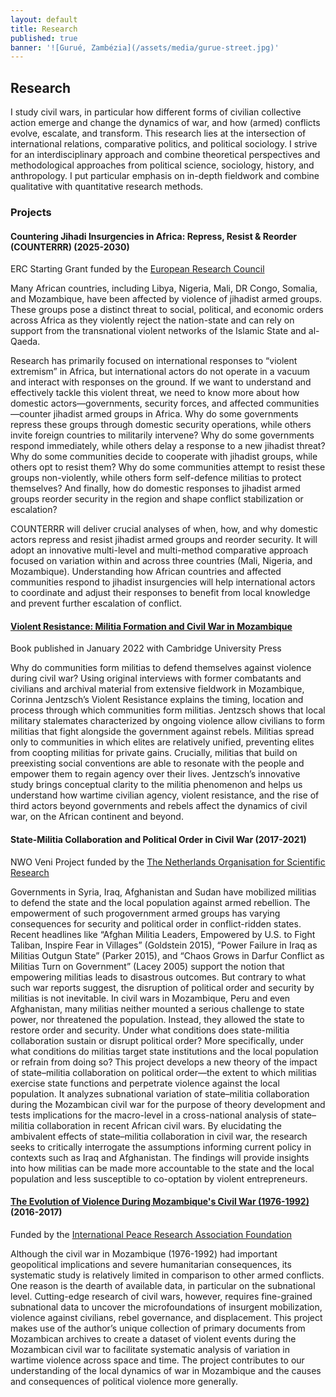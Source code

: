 ```yaml
---
layout: default
title: Research
published: true
banner: '![Gurué, Zambézia](/assets/media/gurue-street.jpg)'
---
```



## Research

I study civil wars, in particular how different forms of civilian collective action emerge and change the dynamics of war, and how (armed) conflicts evolve, escalate, and transform. This research lies at the intersection of international relations, comparative politics, and political sociology. I strive for an interdisciplinary approach and combine theoretical perspectives and methodological approaches from political science, sociology, history, and anthropology. I put particular emphasis on in-depth fieldwork and combine qualitative with quantitative research methods.

### Projects   

#### Countering Jihadi Insurgencies in Africa: Repress, Resist & Reorder (COUNTERRR) (2025-2030)

ERC Starting Grant funded by the [European Research Council](https://erc.europa.eu/news-events/news/erc-2024-starting-grants-results "ERC")

Many African countries, including Libya, Nigeria, Mali, DR Congo, Somalia, and Mozambique, have been affected by violence of jihadist armed groups. These groups pose a distinct threat to social, political, and economic orders across Africa as they violently reject the nation-state and can rely on support from the transnational violent networks of the Islamic State and al-Qaeda.    

Research has primarily focused on international responses to “violent extremism” in Africa, but international actors do not operate in a vacuum and interact with responses on the ground. If we want to understand and effectively tackle this violent threat, we need to know more about how domestic actors—governments, security forces, and affected communities—counter jihadist armed groups in Africa. Why do some governments repress these groups through domestic security operations, while others invite foreign countries to militarily intervene? Why do some governments respond immediately, while others delay a response to a new jihadist threat? Why do some communities decide to cooperate with jihadist groups, while others opt to resist them? Why do some communities attempt to resist these groups non-violently, while others form self-defence militias to protect themselves? And finally, how do domestic responses to jihadist armed groups reorder
security in the region and shape conflict stabilization or escalation?      

COUNTERRR will deliver crucial analyses of when, how, and why domestic actors repress and resist jihadist armed groups and reorder security. It will adopt an innovative multi-level and multi-method comparative approach focused on variation within and across three countries (Mali, Nigeria, and Mozambique). Understanding how African countries and affected communities respond to jihadist insurgencies will help international actors to coordinate and adjust their responses to benefit from local knowledge and prevent further escalation of conflict.

#### [Violent Resistance: Militia Formation and Civil War in Mozambique](https://www.cambridge.org/core/books/violent-resistance/9F6785EA6663B77BAA90E8A5FDAC5323 "Violent Resistance")

Book published in January 2022 with Cambridge University Press 

Why do communities form militias to defend themselves against violence during civil war? Using original interviews with former combatants and civilians and archival material from extensive fieldwork in Mozambique, Corinna Jentzsch’s Violent Resistance explains the timing, location and process through which communities form militias. Jentzsch shows that local military stalemates characterized by ongoing violence allow civilians to form militias that fight alongside the government against rebels. Militias spread only to communities in which elites are relatively unified, preventing elites from coopting militias for private gains. Crucially, militias that build on preexisting social conventions are able to resonate with the people and empower them to regain agency over their lives. Jentzsch’s innovative study brings conceptual clarity to the militia phenomenon and helps us understand how wartime civilian agency, violent resistance, and the rise of third actors beyond governments and rebels affect the dynamics of civil war, on the African continent and beyond.   

#### State-Militia Collaboration and Political Order in Civil War (2017-2021)     

NWO Veni Project funded by the [The Netherlands Organisation for Scientific Research](http://www.nwo.nl/en/ "NWO") 

Governments in Syria, Iraq, Afghanistan and Sudan have mobilized militias to defend the state and the local population against armed rebellion. The empowerment of such progovernment armed groups has varying consequences for security and political order in conflict-ridden states. Recent headlines like “Afghan Militia Leaders, Empowered by U.S. to Fight Taliban, Inspire Fear in Villages” (Goldstein 2015), “Power Failure in Iraq as Militias Outgun State” (Parker 2015), and “Chaos Grows in Darfur Conflict as Militias Turn on Government” (Lacey 2005) support the notion that empowering militias leads to disastrous outcomes. But contrary to what such war reports suggest, the disruption of political order and security by militias is not inevitable. In civil wars in Mozambique, Peru and even Afghanistan, many militias neither mounted a serious challenge to state power, nor threatened the population. Instead, they allowed the state to restore order and security. Under what conditions does state-militia collaboration sustain or disrupt political order? More specifically, under what conditions do militias target state institutions and the local population or refrain from doing so? This project develops a new theory of the impact of state–militia collaboration on political order—the extent to which militias exercise state functions and perpetrate violence against the local population. It analyzes subnational variation of state–militia collaboration during the Mozambican civil war for the purpose of theory development and tests implications for the macro-level in a cross-national analysis of state–militia collaboration in recent African civil wars. By elucidating the ambivalent effects of state–militia collaboration in civil war, the research seeks to critically interrogate the assumptions informing current policy in contexts such as Iraq and Afghanistan. The findings will provide insights into how militias can be made more accountable to the state and the local population and less susceptible to co-optation by violent entrepreneurs.

#### [The Evolution of Violence During Mozambique's Civil War (1976-1992)](http://iprafoundation.org/corinna-jentzsch/ "The Evolution of Violence") (2016-2017)     

Funded by the [International Peace Research Association Foundation](http://iprafoundation.org/ "IPRAF")

Although the civil war in Mozambique (1976-1992) had important geopolitical implications and severe humanitarian consequences, its systematic study is relatively limited in comparison to other armed conflicts. One reason is the dearth of available data, in particular on the subnational level. Cutting-edge research of civil wars, however, requires fine-grained subnational data to uncover the microfoundations of insurgent mobilization, violence against civilians, rebel governance, and displacement. This project makes use of the author’s unique collection of primary documents from Mozambican archives to create a dataset of violent events during the Mozambican civil war to facilitate systematic analysis of variation in wartime violence across space and time. The project contributes to our understanding of the local dynamics of war in Mozambique and the causes and consequences of political violence more generally.
